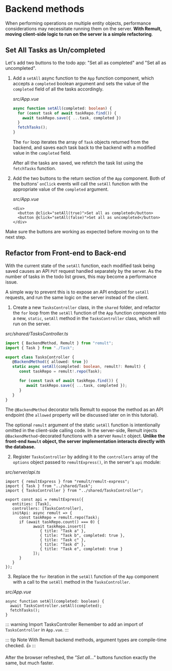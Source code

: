# Backend methods
When performing operations on multiple entity objects, performance considerations may necessitate running them on the server. **With Remult, moving client-side logic to run on the server is a simple refactoring**.

## Set All Tasks as Un/completed
Let's add two buttons to the todo app: "Set all as completed" and "Set all as uncompleted".

1. Add a `setAll` async function to the `App` function component, which accepts a `completed` boolean argument and sets the value of the `completed` field of all the tasks accordingly.

   *src/App.vue*
   ```ts
   async function setAll(completed: boolean) {
     for (const task of await taskRepo.find()) {
       await taskRepo.save({ ...task, completed })
     }
     fetchTasks();
   }
   ```

   The `for` loop iterates the array of `Task` objects returned from the backend, and saves each task back to the backend with a modified value in the `completed` field.

   After all the tasks are saved, we refetch the task list using the `fetchTasks` function.

2. Add the two buttons to the return section of the `App` component. Both of the buttons' `onClick` events will call the `setAll` function with the appropriate value of the `completed` argument.

   *src/App.vue*
   ```vue
   <div>
     <button @click="setAll(true)">Set all as completed</button>
     <button @click="setAll(false)">Set all as uncompleted</button>
   </div>
   ```

Make sure the buttons are working as expected before moving on to the next step.

## Refactor from Front-end to Back-end
With the current state of the `setAll` function, each modified task being saved causes an API `PUT` request handled separately by the server. As the number of tasks in the todo list grows, this may become a performance issue.

A simple way to prevent this is to expose an API endpoint for `setAll` requests, and run the same logic on the server instead of the client.

1. Create a new `TasksController` class, in the `shared` folder, and refactor the `for` loop from the `setAll` function of the `App` function component into a new, `static`, `setAll` method in the `TasksController` class, which will run on the server.

*src/shared/TasksController.ts*
```ts
import { BackendMethod, Remult } from "remult";
import { Task } from "./Task";

export class TasksController {
   @BackendMethod({ allowed: true })
   static async setAll(completed: boolean, remult?: Remult) {
      const taskRepo = remult!.repo(Task);

      for (const task of await taskRepo.find()) {
         await taskRepo.save({ ...task, completed });
      }
   }
}
```
The `@BackendMethod` decorator tells Remult to expose the method as an API endpoint (the `allowed` property will be discussed later on in this tutorial). 

The optional `remult` argument of the static `setAll` function is intentionally omitted in the client-side calling code. In the server-side, Remult injects `@BackendMethod`-decorated functions with a server `Remult` object. **Unlike the front-end `Remult` object, the server implementation interacts directly with the database.**

2. Register `TasksController` by adding it to the `controllers` array of the `options` object passed to `remultExpress()`, in the server's `api` module:

*src/server/api.ts*
```ts{3,7}
import { remultExpress } from "remult/remult-express";
import { Task } from "../shared/Task";
import { TasksController } from "../shared/TasksController";

export const api = remultExpress({
   entities: [Task],
   controllers: [TasksController],
   initApi: async remult => {
      const taskRepo = remult.repo(Task);
      if (await taskRepo.count() === 0) {
            await taskRepo.insert([
               { title: "Task a" },
               { title: "Task b", completed: true },
               { title: "Task c" },
               { title: "Task d" },
               { title: "Task e", completed: true }
            ]);
      }
   }
});
```

3. Replace the `for` iteration in the `setAll` function of the `App` component with a call to the `setAll` method in the `TasksController`.

*src/App.vue*
```ts{2}
async function setAll(completed: boolean) {
  await TasksController.setAll(completed);
  fetchTasks();
}
```

::: warning Import TasksController
Remember to add an import of `TasksController` in `App.vue`.
:::

::: tip Note
With Remult backend methods, argument types are compile-time checked. :thumbsup:
:::

After the browser refreshed, the *"Set all..."* buttons function exactly the same, but much faster.